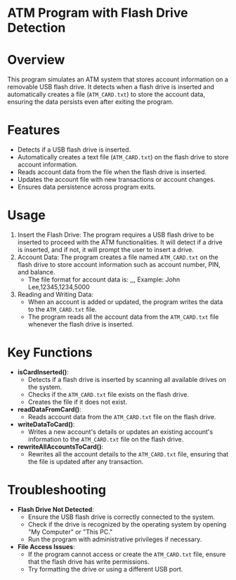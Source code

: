 # ATM Program with Flash Drive Detection

# Overview
This program simulates an ATM system that stores account information on a removable USB flash drive. It detects when a flash drive is inserted and automatically creates a file (`ATM_CARD.txt`) to store the account data, ensuring the data persists even after exiting the program.

# Features
- Detects if a USB flash drive is inserted.
- Automatically creates a text file (`ATM_CARD.txt`) on the flash drive to store account information.
- Reads account data from the file when the flash drive is inserted.
- Updates the account file with new transactions or account changes.
- Ensures data persistence across program exits.

# Usage
1. Insert the Flash Drive:
   The program requires a USB flash drive to be inserted to proceed with the ATM functionalities. It will detect if a drive is inserted, and if not, it will prompt the user to insert a drive.
2. Account Data:
   The program creates a file named `ATM_CARD.txt` on the flash drive to store account information such as account number, PIN, and balance.
   - The file format for account data is:
     <AccountName>,<AccountNumber>,<PINCode>,<Balance>
     Example:
     John Lee,12345,1234,5000
3. Reading and Writing Data:
   - When an account is added or updated, the program writes the data to the `ATM_CARD.txt` file.
   - The program reads all the account data from the `ATM_CARD.txt` file whenever the flash drive is inserted.

# Key Functions
- **isCardInserted()**:
  - Detects if a flash drive is inserted by scanning all available drives on the system.
  - Checks if the `ATM_CARD.txt` file exists on the flash drive.
  - Creates the file if it does not exist.
- **readDataFromCard()**:
  - Reads account data from the `ATM_CARD.txt` file on the flash drive.
- **writeDataToCard()**:
  - Writes a new account's details or updates an existing account's information to the `ATM_CARD.txt` file on the flash drive.
- **rewriteAllAccountsToCard()**:
  - Rewrites all the account details to the `ATM_CARD.txt` file, ensuring that the file is updated after any transaction.

# Troubleshooting
- **Flash Drive Not Detected**:
  - Ensure the USB flash drive is correctly connected to the system.
  - Check if the drive is recognized by the operating system by opening "My Computer" or "This PC."
  - Run the program with administrative privileges if necessary.
- **File Access Issues**:
  - If the program cannot access or create the `ATM_CARD.txt` file, ensure that the flash drive has write permissions.
  - Try formatting the drive or using a different USB port.
  
